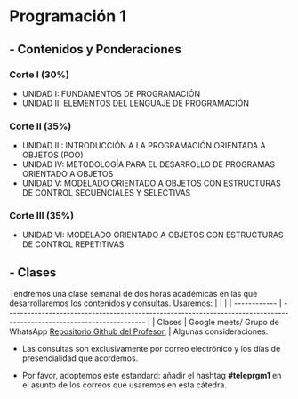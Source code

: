 # Programación 1
## - Contenidos y Ponderaciones 
### Corte I (30%)
- UNIDAD I: FUNDAMENTOS DE PROGRAMACIÓN
- UNIDAD II: ELEMENTOS DEL LENGUAJE DE PROGRAMACIÓN
### Corte II (35%)
- UNIDAD III: INTRODUCCIÓN A LA PROGRAMACIÓN ORIENTADA A OBJETOS (POO)
- UNIDAD IV: METODOLOGÍA PARA EL DESARROLLO DE PROGRAMAS ORIENTADO A OBJETOS
- UNIDAD V: MODELADO ORIENTADO A OBJETOS CON ESTRUCTURAS DE CONTROL SECUENCIALES Y SELECTIVAS
### Corte III (35%)
- UNIDAD VI: MODELADO ORIENTADO A OBJETOS CON ESTRUCTURAS DE CONTROL REPETITIVAS


## - Clases

Tendremos una clase semanal de dos horas académicas en las que desarrollaremos los contenidos y consultas. Usaremos:
|              |                                                                                                                       |
| ------------ | --------------------------------------------------------------------------------------------------------------------- |
| Clases       | Google meets/ Grupo de WhatsApp [Repositorio Github del Profesor.](https://github.com/carlosfranzbatalla/teleprgm1) |
 Algunas consideraciones:

- Las consultas son exclusivamente por correo electrónico y los días de presencialidad que acordemos.

- Por favor, adoptemos este estandard: añadir el hashtag **#teleprgm1** en el asunto de los correos que usaremos en esta cátedra.
